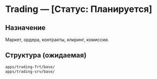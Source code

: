 # Trading — [Статус: Планируется]

## Назначение

Маркет, ордера, контракты, клиринг, комиссии.

## Структура (ожидаемая)

```txt
apps/trading-frt/base/
apps/trading-srv/base/
```
